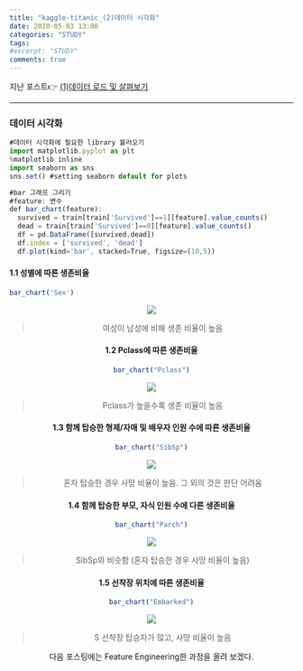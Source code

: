 ```yaml
---
title: "kaggle-titanic_(2)데이터 시각화"
date: 2020-05-03 13:00
categories: "STUDY"
tags: 
#excerpt: "STUDY"
comments: true
---
```


지난 포스트:point_right: [(1)데이터 로드 및 살펴보기](https://masunii.github.io/study/kaggle-titanic(1)/)

------------------------------------------------------------------------------
### 데이터 시각화
```javascript
#데이터 시각화에 필요한 library 불러오기
import matplotlib.pyplot as plt
%matplotlib inline
import seaborn as sns
sns.set() #setting seaborn default for plots
```

```javascript
#bar 그래프 그리기
#feature: 변수
def bar_chart(feature):
  survived = train[train['Survived']==1][feature].value_counts()
  dead = train[train['Survived']==0][feature].value_counts()
  df = pd.DataFrame([survived,dead])
  df.index = ['survived', 'dead']
  df.plot(kind='bar', stacked=True, figsize=(10,5))
```
  
#### 1.1 성별에 따른 생존비율  
```javascript
bar_chart('Sex')
```
<center><img src = "https://user-images.githubusercontent.com/50826051/83611356-d210b880-a5bb-11ea-933d-f27ae7df2c08.png"><center>  
  
>여성이 남성에 비해 생존 비율이 높음  
    
#### 1.2 Pclass에 따른 생존비율  
```javascript
bar_chart("Pclass")
```  
<center><img src = "https://user-images.githubusercontent.com/50826051/83612081-e0130900-a5bc-11ea-8184-09fce3a3f515.png"><center>  
  
> Pclass가 높을수록 생존 비율이 높음  

#### 1.3 함께 탑승한 형제/자매 및 배우자 인원 수에 따른 생존비율  
```javascript
bar_chart("SibSp")
```  
<center><img src = "https://user-images.githubusercontent.com/50826051/83612829-e8b80f00-a5bd-11ea-8dbe-9061ee277409.png"><center>  
  
> 혼자 탑승한 경우 사망 비율이 높음. 그 외의 것은 판단 어려움  
  
#### 1.4 함께 탑승한 부모, 자식 인원 수에 다른 생존비율  
```javascript
bar_chart("Parch")
```  
<center><img src = "https://user-images.githubusercontent.com/50826051/83613063-37fe3f80-a5be-11ea-98c4-cf8cbbabe276.png"><center>  
  
> SibSp와 비슷함 (혼자 탑승한 경우 사망 비율이 높음)  

#### 1.5 선착장 위치에 따른 생존비율  
```javascript
bar_chart("Embarked")
```  
<center><img src = "https://user-images.githubusercontent.com/50826051/83613170-611ed000-a5be-11ea-9737-2392bce39456.png"><center>  
  
> S 선착장 탑승자가 많고, 사망 비율이 높음  
  
  
다음 포스팅에는 Feature Engineering한 과정을 올려 보겠다.
